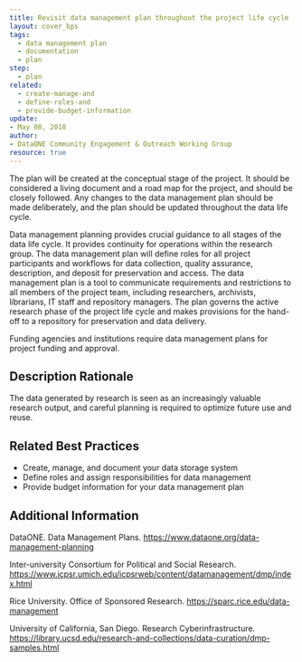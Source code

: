 ```yaml
---
title: Revisit data management plan throughout the project life cycle
layout: cover_bps
tags:
  - data management plan
  - documentation
  - plan
step:
  - plan
related:
  - create-manage-and
  - define-roles-and
  - provide-budget-information
update:
- May 08, 2018
author:
- DataONE Community Engagement & Outreach Working Group
resource: true
---
```



The plan will be created at the conceptual stage of the project. It should be considered a living document and a road map for the project, and should be closely followed. Any changes to the data management plan should be made deliberately, and the plan should be updated throughout the data life cycle.

Data management planning provides crucial guidance to all stages of the data life cycle. It provides continuity for operations within the research group. The data management plan will define roles for all project participants and workflows for data collection, quality assurance, description, and deposit for preservation and access. The data management plan is a tool to communicate requirements and restrictions to all members of the project team, including researchers, archivists, librarians, IT staff and repository managers. The plan governs the active research phase of the project life cycle and makes provisions for the hand-off to a repository for preservation and data delivery.

Funding agencies and institutions require data management plans for project funding and approval.

## Description Rationale
The data generated by research is seen as an increasingly valuable research output, and careful planning is required to optimize future use and reuse.

## Related Best Practices
- Create, manage, and document your data storage system
- Define roles and assign responsibilities for data management
- Provide budget information for your data management plan

## Additional Information
DataONE. Data Management Plans. https://www.dataone.org/data-management-planning

Inter-university Consortium for Political and Social Research. https://www.icpsr.umich.edu/icpsrweb/content/datamanagement/dmp/index.html

Rice University. Office of Sponsored Research. https://sparc.rice.edu/data-management

University of California, San Diego. Research Cyberinfrastructure. https://library.ucsd.edu/research-and-collections/data-curation/dmp-samples.html

